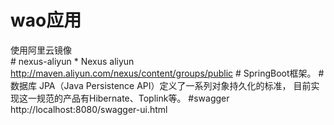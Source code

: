 # wao应用
使用阿里云镜像    
#<mirror>
    <id>nexus-aliyun</id> 
    <mirrorOf>*</mirrorOf>
    <name>Nexus aliyun</name>
    <url>http://maven.aliyun.com/nexus/content/groups/public</url> 
#</mirror>
SpringBoot框架。
#数据库
JPA（Java Persistence API）定义了一系列对象持久化的标准，
目前实现这一规范的产品有Hibernate、Toplink等。
#swagger
http://localhost:8080/swagger-ui.html